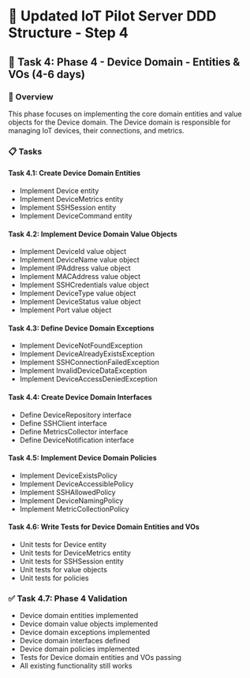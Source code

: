 # 🚀 Updated IoT Pilot Server DDD Structure - Step 4

## 🔌 Task 4: Phase 4 - Device Domain - Entities & VOs (4-6 days)

### 🎯 Overview
This phase focuses on implementing the core domain entities and value objects for the Device domain. The Device domain is responsible for managing IoT devices, their connections, and metrics.

### 📋 Tasks

#### Task 4.1: Create Device Domain Entities
- Implement Device entity
- Implement DeviceMetrics entity
- Implement SSHSession entity
- Implement DeviceCommand entity

#### Task 4.2: Implement Device Domain Value Objects
- Implement DeviceId value object
- Implement DeviceName value object
- Implement IPAddress value object
- Implement MACAddress value object
- Implement SSHCredentials value object
- Implement DeviceType value object
- Implement DeviceStatus value object
- Implement Port value object

#### Task 4.3: Define Device Domain Exceptions
- Implement DeviceNotFoundException
- Implement DeviceAlreadyExistsException
- Implement SSHConnectionFailedException
- Implement InvalidDeviceDataException
- Implement DeviceAccessDeniedException

#### Task 4.4: Create Device Domain Interfaces
- Define DeviceRepository interface
- Define SSHClient interface
- Define MetricsCollector interface
- Define DeviceNotification interface

#### Task 4.5: Implement Device Domain Policies
- Implement DeviceExistsPolicy
- Implement DeviceAccessiblePolicy
- Implement SSHAllowedPolicy
- Implement DeviceNamingPolicy
- Implement MetricCollectionPolicy

#### Task 4.6: Write Tests for Device Domain Entities and VOs
- Unit tests for Device entity
- Unit tests for DeviceMetrics entity
- Unit tests for SSHSession entity
- Unit tests for value objects
- Unit tests for policies

### ✅ Task 4.7: Phase 4 Validation
- Device domain entities implemented
- Device domain value objects implemented
- Device domain exceptions implemented
- Device domain interfaces defined
- Device domain policies implemented
- Tests for Device domain entities and VOs passing
- All existing functionality still works